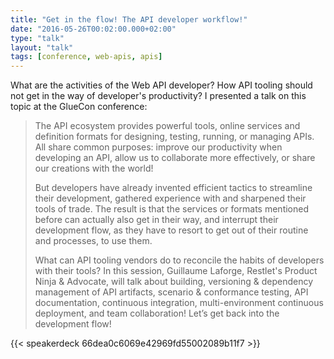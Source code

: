 ```yaml
---
title: "Get in the flow! The API developer workflow!"
date: "2016-05-26T00:02:00.000+02:00"
type: "talk"
layout: "talk"
tags: [conference, web-apis, apis]
---
```


What are the activities of the Web API developer? How API tooling should not get in the way of developer's productivity? I presented a talk on this topic at the GlueCon conference:  

> The API ecosystem provides powerful tools, online services and definition formats for designing, testing, running, or managing APIs. All share common purposes: improve our productivity when developing an API, allow us to collaborate more effectively, or share our creations with the world!  
>
> But developers have already invented efficient tactics to streamline their development, gathered experience with and sharpened their tools of trade. The result is that the services or formats mentioned before can actually also get in their way, and interrupt their development flow, as they have to resort to get out of their routine and processes, to use them.  
> 
> What can API tooling vendors do to reconcile the habits of developers with their tools? In this session, Guillaume Laforge, Restlet's Product Ninja & Advocate, will talk about building, versioning & dependency management of API artifacts, scenario & conformance testing, API documentation, continuous integration, multi-environment continuous deployment, and team collaboration! Let’s get back into the development flow!

{{< speakerdeck 66dea0c6069e42969fd55002089b11f7 >}}
